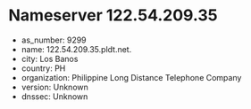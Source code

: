 # Nameserver 122.54.209.35

* as_number: 9299
* name: 122.54.209.35.pldt.net.
* city: Los Banos
* country: PH
* organization: Philippine Long Distance Telephone Company
* version: Unknown
* dnssec: Unknown
